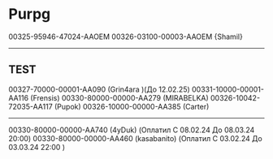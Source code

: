 # Purpg
00325-95946-47024-AAOEM
00326-03100-00003-AAOEM {Shamil}

-------
TEST
-------
00327-70000-00001-AA090 (Grin4ara )(До 12.02.25)
00331-10000-00001-AA116 (Frensis)
00330-80000-00000-AA279 (MIRABELKA)
00326-10042-72035-AA117 (Pupok)
00326-10000-00000-AA385 (Carter)



-------
00330-80000-00000-AA740 (4yDuk) (Оплатил C 08.02.24 До 08.03.24  20:00)
00330-80000-00000-AA460 (kasabanito) (Оплатил C 03.02.24 До 03.03.24  22:00 )


